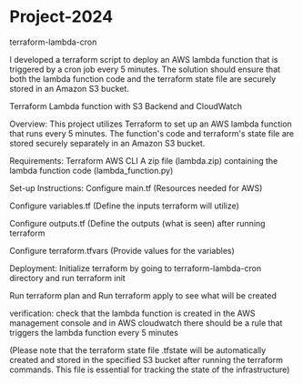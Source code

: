# Project-2024
terraform-lambda-cron

I developed a terraform script to deploy an AWS lambda function that is triggered by a cron job every 5 minutes. The solution should ensure that both the lambda function code and the terraform state file are securely stored in an Amazon S3 bucket.

Terraform Lambda function with S3 Backend and CloudWatch

Overview: This project utilizes Terraform to set up an AWS lambda function that runs every 5 minutes. The function's code and terraform's state file are stored securely separately in an Amazon S3 bucket.

Requirements:
Terraform
AWS CLI
A zip file (lambda.zip) containing the lambda function code (lambda_function.py)

Set-up Instructions:
Configure main.tf (Resources needed for AWS)

Configure variables.tf (Define the inputs terraform will utilize)

Configure outputs.tf (Define the outputs (what is seen) after running terraform

Configure terraform.tfvars (Provide values for the variables)

Deployment:
Initialize terraform by going to terraform-lambda-cron directory and run terraform init

Run terraform plan and Run terraform apply to see what will be created 

verification: check that the lambda function is created in the AWS management console and in AWS cloudwatch there should be a rule that triggers the lambda function every 5 minutes

(Please note that the terraform state file .tfstate will be automatically created and stored in the specified S3 bucket after running the terraform commands. This file is essential for tracking the state of the infrastructure)

